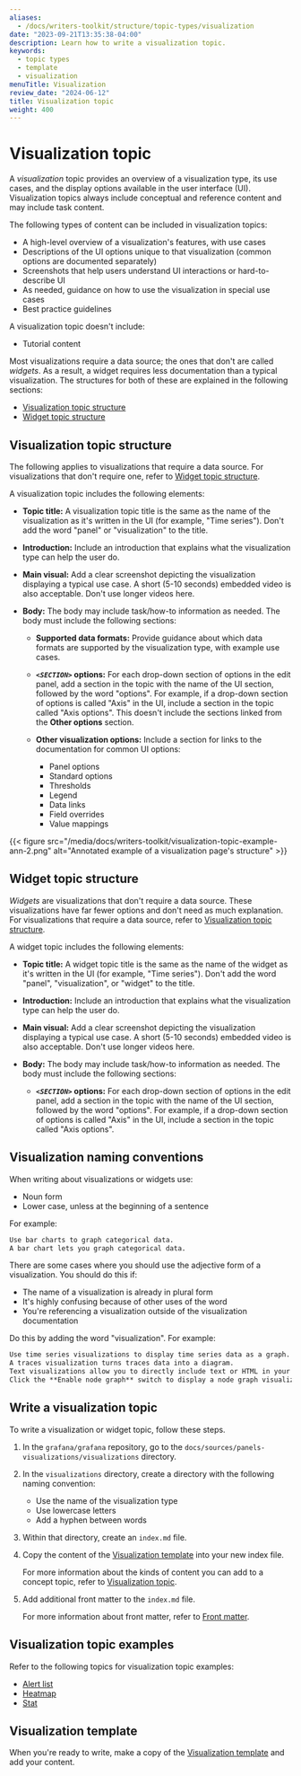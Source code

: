 ```yaml
---
aliases:
  - /docs/writers-toolkit/structure/topic-types/visualization
date: "2023-09-21T13:35:38-04:00"
description: Learn how to write a visualization topic.
keywords:
  - topic types
  - template
  - visualization
menuTitle: Visualization
review_date: "2024-06-12"
title: Visualization topic
weight: 400
---
```


# Visualization topic

A _visualization_ topic provides an overview of a visualization type, its use cases, and the display options available in the user interface (UI).
Visualization topics always include conceptual and reference content and may include task content.

The following types of content can be included in visualization topics:

- A high-level overview of a visualization's features, with use cases
- Descriptions of the UI options unique to that visualization (common options are documented separately)
- Screenshots that help users understand UI interactions or hard-to-describe UI
- As needed, guidance on how to use the visualization in special use cases
- Best practice guidelines

A visualization topic doesn't include:

- Tutorial content

Most visualizations require a data source; the ones that don't are called _widgets_.
As a result, a widget requires less documentation than a typical visualization.
The structures for both of these are explained in the following sections:

- [Visualization topic structure](#visualization-topic-structure)
- [Widget topic structure](#widget-topic-structure)

## Visualization topic structure

The following applies to visualizations that require a data source.
For visualizations that don't require one, refer to [Widget topic structure](#widget-topic-structure).

A visualization topic includes the following elements:

- **Topic title:** A visualization topic title is the same as the name of the visualization as it's written in the UI (for example, "Time series").
  Don't add the word "panel" or "visualization" to the title.

- **Introduction:** Include an introduction that explains what the visualization type can help the user do.

- **Main visual:** Add a clear screenshot depicting the visualization displaying a typical use case.
  A short (5-10 seconds) embedded video is also acceptable.
  Don't use longer videos here.

- **Body:** The body may include task/how-to information as needed.
  The body must include the following sections:

  - **Supported data formats:** Provide guidance about which data formats are supported by the visualization type, with example use cases.
  - **_`<SECTION>`_ options:** For each drop-down section of options in the edit panel, add a section in the topic with the name of the UI section, followed by the word "options".
    For example, if a drop-down section of options is called "Axis" in the UI, include a section in the topic called "Axis options".
    This doesn't include the sections linked from the **Other options** section.
  - **Other visualization options:** Include a section for links to the documentation for common UI options:

    - Panel options
    - Standard options
    - Thresholds
    - Legend
    - Data links
    - Field overrides
    - Value mappings

{{< figure src="/media/docs/writers-toolkit/visualization-topic-example-ann-2.png" alt="Annotated example of a visualization page's structure" >}}

## Widget topic structure

_Widgets_ are visualizations that don't require a data source.
These visualizations have far fewer options and don't need as much explanation.
For visualizations that require a data source, refer to [Visualization topic structure](#visualization-topic-structure).

A widget topic includes the following elements:

- **Topic title:** A widget topic title is the same as the name of the widget as it's written in the UI (for example, "Time series").
  Don't add the word "panel", "visualization", or "widget" to the title.

- **Introduction:** Include an introduction that explains what the visualization type can help the user do.

- **Main visual:** Add a clear screenshot depicting the visualization displaying a typical use case.
  A short (5-10 seconds) embedded video is also acceptable.
  Don't use longer videos here.

- **Body:** The body may include task/how-to information as needed.
  The body must include the following sections:

  - **_`<SECTION>`_ options:** For each drop-down section of options in the edit panel, add a section in the topic with the name of the UI section, followed by the word "options".
    For example, if a drop-down section of options is called "Axis" in the UI, include a section in the topic called "Axis options".

## Visualization naming conventions

When writing about visualizations or widgets use:

- Noun form
- Lower case, unless at the beginning of a sentence

For example:

```markdown
Use bar charts to graph categorical data.
A bar chart lets you graph categorical data.
```

There are some cases where you should use the adjective form of a visualization.
You should do this if:

- The name of a visualization is already in plural form
- It's highly confusing because of other uses of the word
- You're referencing a visualization outside of the visualization documentation

Do this by adding the word "visualization". For example:

```markdown
Use time series visualizations to display time series data as a graph.
A traces visualization turns traces data into a diagram.
Text visualizations allow you to directly include text or HTML in your dashboards.
Click the **Enable node graph** switch to display a node graph visualization above the trace view.
```

## Write a visualization topic

To write a visualization or widget topic, follow these steps.

1. In the `grafana/grafana` repository, go to the `docs/sources/panels-visualizations/visualizations` directory.
1. In the `visualizations` directory, create a directory with the following naming convention:

   - Use the name of the visualization type
   - Use lowercase letters
   - Add a hyphen between words

1. Within that directory, create an `index.md` file.
1. Copy the content of the [Visualization template](https://github.com/grafana/writers-toolkit/blob/main/docs/static/templates/visualization-template.md) into your new index file.

   For more information about the kinds of content you can add to a concept topic, refer to [Visualization topic](#visualization-topic).

1. Add additional front matter to the `index.md` file.

   For more information about front matter, refer to [Front matter](https://grafana.com/docs/writers-toolkit/write/front-matter/).

## Visualization topic examples

Refer to the following topics for visualization topic examples:

- [Alert list](https://grafana.com/docs/grafana/latest/panels-visualizations/visualizations/alert-list/)
- [Heatmap](https://grafana.com/docs/grafana/latest/panels-visualizations/visualizations/heatmap/)
- [Stat](https://grafana.com/docs/grafana/latest/panels-visualizations/visualizations/stat/)

## Visualization template

When you're ready to write, make a copy of the [Visualization template](https://github.com/grafana/writers-toolkit/blob/main/docs/static/templates/visualization-template.md) and add your content.
